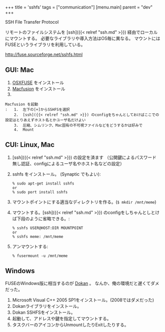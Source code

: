 +++
title = 'sshfs'
tags = ["communication"]
[menu.main]
  parent = "dev"
+++

SSH File Transfer Protocol

リモートのファイルシステムを [ssh]({{< relref "ssh.md" >}}) 経由でローカルにマウントする。
必要なライブラリや導入方法はOS毎に異なる。
マウントにはFUSEというライブラリを利用している。

[<http://fuse.sourceforge.net/sshfs.html>](http://fuse.sourceforge.net/sshfs.html)

## GUI: Mac

1.  [OSXFUSE](http://osxfuse.github.com/) をインストール
2.  [Macfusion](http://macfusionapp.org/) をインストール
3.

    Macfusion を起動
    :   1.  左下の[+]からSSHFSを選択
        2.  [ssh]({{< relref "ssh.md" >}}) のconfigをちゃんとしておけばここでの設定はとりあえずホスト名とかユーザ名だけよい
        3.  圧縮、シムリンク、Mac固有の不可視ファイルなどをどうするかは好みで
        4.  Mount

## CUI: Linux, Mac

1.  [ssh]({{< relref "ssh.md" >}}) の設定を済ます
    （公開鍵によるパスワード無し認証、configによるユーザ名やホスト名などの設定）
2.  sshfs をインストール。 (Synaptic でもよい):

        % sudo apt-get install sshfs
        or
        % sudo port install sshfs

3.  マウントポイントにする適当なディレクトリを作る。(`$ mkdir /mnt/meme`)
4.  マウントする。[ssh]({{< relref "ssh.md" >}}) のconfigをしちゃんとしとけば下段のように省略できる。:

        % sshfs USER@HOST:DIR MOUNTPOINT
        or
        % sshfs meme: /mnt/meme

5.  アンマウントする:

        % fusermount -u /mnt/meme

## Windows

FUSEのWindows版に相当するのが [Dokan](http://dokan-dev.net/download/) 。
なんか、俺の環境だと遅くてダメだった。

1.  Microsoft Visual C++ 2005 SP1をインストール。(2008ではダメだった)
2.  Dokanライブラリをインストール。
3.  Dokan SSHFSをインストール。
4.  起動して、アドレスや鍵を指定してマウントする。
5.  タスクバーのアイコンからUnmountしたりExitしたりする。
